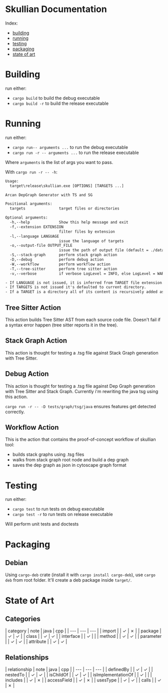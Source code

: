 # Skullian Documentation

Index:

- [building](#building)
- [running](#running)
- [testing](#testing)
- [packaging](#packaging)
- [state of art](#state-of-art)

# Building

run either:

- ```cargo build``` to build the debug executable
- ```cargo build -r``` to build the release executable

# Running

run either:

- ```cargo run-- arguments ...``` to run the debug executable
- ```cargo run -r -- arguments ...``` to run the release executable

Where `arguments` is the list of args you want to pass.

With `cargo run -r -- -h`:

```txt
Usage:
  target\release\skullian.exe [OPTIONS] [TARGETS ...]

Arcan DepGraph Generator with TS and SG

Positional arguments:
  targets               target files or directories

Optional arguments:
  -h,--help             Show this help message and exit
  -f,--extension EXTENSION
                        filter files by extension
  -l,--language LANGUAGE
                        issue the language of targets
  -o,--output-file OUTPUT_FILE
                        issue the path of output file (default = ./data.json)
  -S,--stack-graph      perform stack graph action
  -D,--debug            perform debug action
  -W,--workflow         perform workflow action
  -T,--tree-sitter      perform tree sitter action
  -v,--verbose          if verbose LogLevel = INFO, else LogLevel = WARN

- If LANGUAGE is not issued, it is inferred from TARGET file extension.
- If TARGETS is not issued it's defaulted to current directory.
- If a TARGET is a directory all of its content is recursively added as TARGET.
```

## Tree Sitter Action

This action builds Tree Sitter AST from each source code file.
Doesn't fail if a syntax error happen (tree sitter reports it in the tree).

## Stack Graph Action

This action is thought for testing a .tsg file against Stack Graph generation with Tree Sitter.

## Debug Action

This action is thought for testing a .tsg file against Dep Graph generation with Tree Sitter and Stack Graph. Currently i'm rewriting the java tsg using this action.

`cargo run -r -- -D tests/graph/tsg/java` ensures features get detected correctly.

## Workflow Action

This is the action that contains the proof-of-concept workflow of skullian tool:

- builds stack graphs using .tsg files
- walks from stack graph root node and build a dep graph
- saves the dep graph as json in cytoscape graph format

# Testing

run either:

- ```cargo test``` to run tests on debug executable
- ```cargo test -r``` to run tests on release executable

Will perform unit tests and doctests

# Packaging

## Debian

Using `cargo-deb` crate (install it with `cargo install cargo-deb`), use `cargo deb` from root folder. It'll create a deb package inside `target/`.

# State of Art

## Categories

| category | note | java | cpp |
| --- | --- | --- |
| import |  | &check; | &cross; |
| package |  | &check; | &check; |
| class |  | &check; | &check; |
| interface |  | &check; |  |
| method |  | &check; | &check; |
| parameter |  | &check; | &check; |
| attribute |  | &check; | &check; |

## Relationships

| relationship | note | java | cpp |
| --- | --- | --- |
| definedBy |  | &check; | &check; |
| nestedTo |  | &check; | &check; |
| isChildOf |  | &check; | &check; |
| isImplementationOf |  | &check; |  |
| includes |  | &check; | &cross; |
| accessField |  | &check; | &cross; |
| usesType |  | &check; | &check; |
| calls |  | &check; | &cross; |
